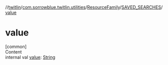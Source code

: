 //[twitlin](../../../index.md)/[com.sorrowblue.twitlin.utilities](../../index.md)/[ResourceFamily](../index.md)/[SAVED_SEARCHES](index.md)/[value](value.md)



# value  
[common]  
Content  
internal val [value](value.md): [String](https://kotlinlang.org/api/latest/jvm/stdlib/kotlin/-string/index.html)  



